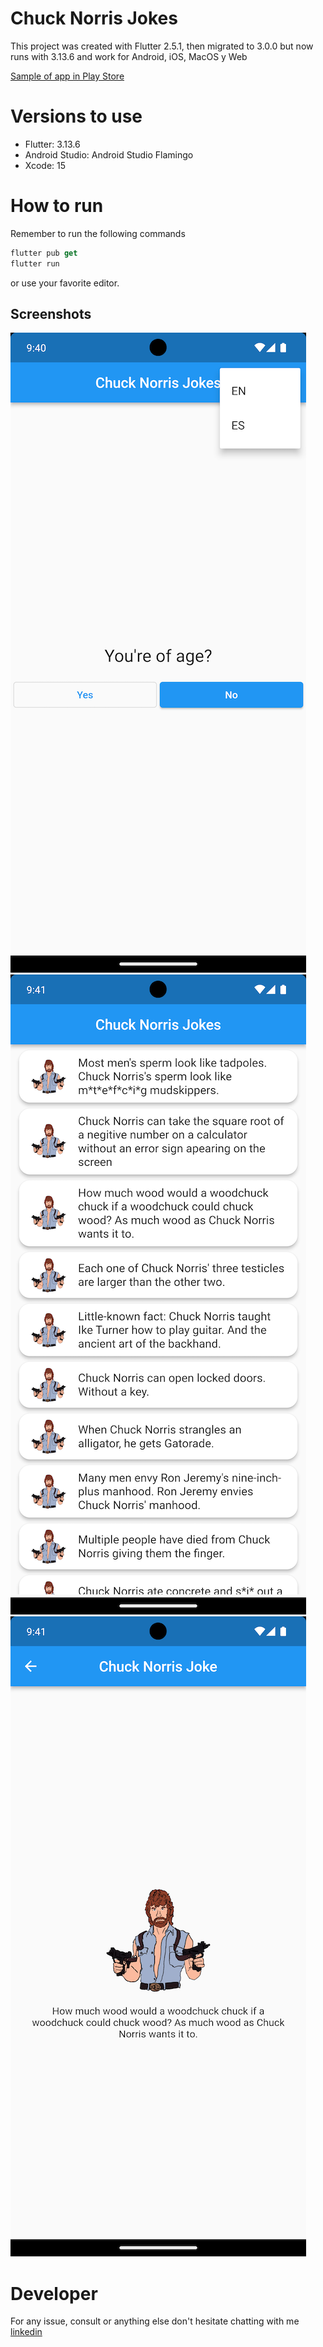 # Chuck Norris Jokes

This project was created with Flutter 2.5.1, then migrated to 3.0.0 but now runs with 3.13.6 and work for Android, iOS, MacOS y Web

[Sample of app in Play Store](https://play.google.com/store/apps/details?id=com.jixcayau.chuckNorrisJokes)

# Versions to use

-   Flutter: 3.13.6
-   Android Studio: Android Studio Flamingo
-   Xcode: 15

# How to run

Remember to run the following commands

```dart
flutter pub get
flutter run
```

or use your favorite editor.

## Screenshots

![Main](readme/main.png 'Main screen')
![Jokes List](readme/jokes_list.png 'Jokes List screen')
![Joke](readme/joke.png 'Joke screen')

# Developer

For any issue, consult or anything else don't hesitate chatting with me [linkedin](https://www.linkedin.com/in/jonathanixcayau/)
